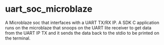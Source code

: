 # uart_soc_microblaze
A Microblaze soc that interfaces with a UART TX/RX IP. A SDK C application runs on the microblaze that snoops on the UART lite receiver to get data from the UART IP TX and it sends the data back to the stdio to be printed on the terminal.
